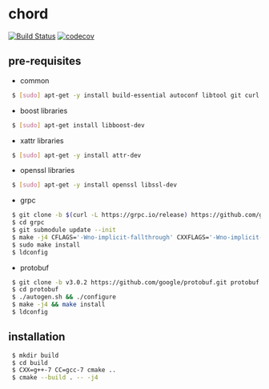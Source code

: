 
# chord
[![Build Status](https://circleci.com/gh/winternet/chord/tree/master.svg?style=shield&circle-token=06884550effac32786aa01b3638bdd15e8baa03b)](https://circleci.com/gh/winternet/chord) [![codecov](https://codecov.io/gh/winternet/chord/branch/master/graph/badge.svg)](https://codecov.io/gh/winternet/chord)

## pre-requisites

* common
```sh
 $ [sudo] apt-get -y install build-essential autoconf libtool git curl cmake unzip software-properties-common wget
```

* boost libraries
```sh
 $ [sudo] apt-get install libboost-dev
```

* xattr libraries
```sh
 $ [sudo] apt-get -y install attr-dev
```

* openssl libraries
```sh
 $ [sudo] apt-get -y install openssl libssl-dev
```

* grpc
```sh
 $ git clone -b $(curl -L https://grpc.io/release) https://github.com/grpc/grpc
 $ cd grpc
 $ git submodule update --init
 $ make -j4 CFLAGS='-Wno-implicit-fallthrough' CXXFLAGS='-Wno-implicit-fallthrough'
 $ sudo make install
 $ ldconfig
```

* protobuf
```sh
 $ git clone -b v3.0.2 https://github.com/google/protobuf.git protobuf
 $ cd protobuf
 $ ./autogen.sh && ./configure
 $ make -j4 && make install
 $ ldconfig
```

## installation

```sh
 $ mkdir build
 $ cd build
 $ CXX=g++-7 CC=gcc-7 cmake ..
 $ cmake --build . -- -j4 
```


